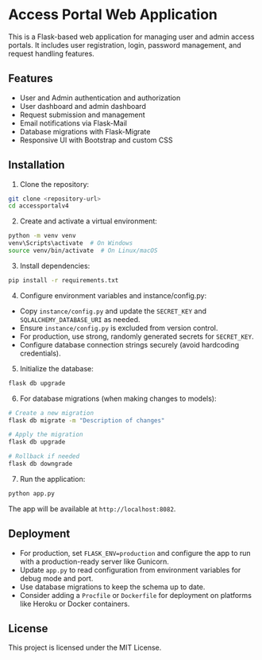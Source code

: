 # Access Portal Web Application

This is a Flask-based web application for managing user and admin access portals. It includes user registration, login, password management, and request handling features.

## Features

- User and Admin authentication and authorization
- User dashboard and admin dashboard
- Request submission and management
- Email notifications via Flask-Mail
- Database migrations with Flask-Migrate
- Responsive UI with Bootstrap and custom CSS

## Installation

1. Clone the repository:

```bash
git clone <repository-url>
cd accessportalv4
```

2. Create and activate a virtual environment:

```bash
python -m venv venv
venv\Scripts\activate  # On Windows
source venv/bin/activate  # On Linux/macOS
```

3. Install dependencies:

```bash
pip install -r requirements.txt
```

4. Configure environment variables and instance/config.py:

- Copy `instance/config.py` and update the `SECRET_KEY` and `SQLALCHEMY_DATABASE_URI` as needed.
- Ensure `instance/config.py` is excluded from version control.
- For production, use strong, randomly generated secrets for `SECRET_KEY`.
- Configure database connection strings securely (avoid hardcoding credentials).

5. Initialize the database:

```bash
flask db upgrade
```

6. For database migrations (when making changes to models):

```bash
# Create a new migration
flask db migrate -m "Description of changes"

# Apply the migration
flask db upgrade

# Rollback if needed
flask db downgrade
```

7. Run the application:

```bash
python app.py
```

The app will be available at `http://localhost:8082`.

## Deployment

- For production, set `FLASK_ENV=production` and configure the app to run with a production-ready server like Gunicorn.
- Update `app.py` to read configuration from environment variables for debug mode and port.
- Use database migrations to keep the schema up to date.
- Consider adding a `Procfile` or `Dockerfile` for deployment on platforms like Heroku or Docker containers.

## License

This project is licensed under the MIT License.

